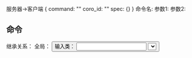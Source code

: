 服务器->客户端
{
    command: ""
    coro_id: ""
   	spec: {}
}
命令名:
    参数1:
    参数2:
    


## 命令

继承关系：
全局：
    <button>
    输入类：
        <input>
        <select>
        <textarea>

全局参数 (带*号的必须, ～可选, ^为非html属性)
    *^label
    ^help_text
    ^invalid_feedback
    ^valid_feedback
    输入类全局参数


<input> 类命令  // 全局 <input> 参数  ref: https://developer.mozilla.org/zh-CN/docs/Web/HTML/Element/input
    *name
    *type
    readonly/disabled：bool 禁用的控件的值在提交表单时也不会被提交
    required:
    value:
    placeholder： placeholder 属性是提示用户内容的输入格式。某些情况下 placeholder 属性对用户不可见, 所以当没有它时也需要保证form能被理解。
    ^inline  // type==checkbox,radio
    ^options // type==checkbox,radio , 字典列表 {*value:, *label:, selected，disabled }



type=<select>
ref https://developer.mozilla.org/zh-CN/docs/Web/HTML/Element/select
    multiple

type=<textarea>
ref https://developer.mozilla.org/zh-CN/docs/Web/HTML/Element/textarea

<button>
ref https://developer.mozilla.org/zh-CN/docs/Web/HTML/Element/button

type=actions
    label
    name
    buttons 字典列表 {*value:, *label:, disabled}
如果表单最后一个输入元素为actions组件，则隐藏默认的"提交"/"重置"按钮


input_group:
    label: # todo change to label
    inputs: [ <input>, ] // 若只有一个input 则可以忽略其label属性



控制类指令
update_input:
    target_name: input主键name
    ～target_value:str 用于checkbox, radio, button 过滤input 
    attributes: {
        valid_status: bool 输入值的有效性，通过/不通过
        value:
        placeholder:
        ...  // 不支持 on_focus on_blur inline label
    }
    

destroy_form:
    无spec

output:
    type: text
    content: {}


客户端->服务器
{
    event: ""
    coro_id: ""
   	data: {}
}
事件名:
    数据项1:
    数据项2:

input_event
    event_name: blur, click
    name:
    value:

checkbox_radio 不产生blur事件

from_submit:
    


